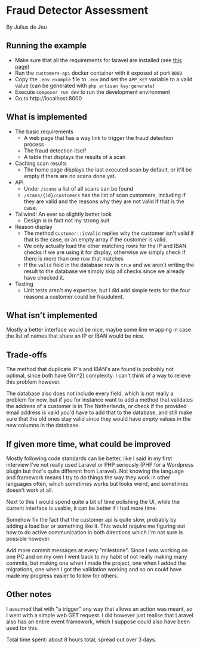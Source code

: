 # Fraud Detector Assessment
By Julius de Jeu

## Running the example
* Make sure that all the requirements for laravel are installed (see [this page](https://laravel.com/docs/12.x/installation))
* Run the `customers-api` docker container with it exposed at port `8080`
* Copy the `.env.example` file to `.env` and set the `APP_KEY` variable to a valid value (can be generated with `php artisan key:generate`)
* Execute `composer run dev` to run the development environment
* Go to http://localhost:8000

## What is implemented
* The basic requirements
  * A web page that has a way link to trigger the fraud detection process
  * The fraud detection itself
  * A table that displays the results of a scan
* Caching scan results
  * The home page displays the last executed scan by default, or it'll be empty if there are no scans done yet. 
* API
  * Under `/scans` a list of all scans can be found
  * `/scans/{id}/customers` has the list of scan customers, including if they are valid and the reasons why they are not valid if that is the case. 
* Tailwind: An ever so slightly better look
  * Design is in fact not my strong suit
* Reason display
  * The method `Customer::isValid` replies why the customer isn't valid if that is the case, or an empty array if the customer is valid. 
  * We only actually load the other matching rows for the IP and IBAN checks if we are using it for display, otherwise we simply check if there is more than one row that matches
  * If the `valid` field in the database row is `true` and we aren't writing the result to the database we simply skip all checks since we already have checked it. 
* Testing
  * Unit tests aren't my expertise, but I did add simple tests for the four reasons a customer could be fraudulent. 

## What isn't implemented
Mostly a better interface would be nice, 
maybe some line wrapping in case the list of names that share an IP or IBAN would be nice. 

## Trade-offs
The method that duplicate IP's and IBAN's are found is probably not optimal, since both have O(n^2) complexity. 
I can't think of a way to relieve this problem however. 

The database also does not include every field, which is not really a problem for now, but if you for instance want to add a method that validates the address of a customer is in The Netherlands, or check if the provided email address is valid you'd have to add that to the database, and still make sure that the old ones stay valid since they would have empty values in the new columns in the database. 

## If given more time, what could be improved
Mostly following code standards can be better, like I said in my first interview I've not really used Laravel or PHP seriously (PHP for a Wordpress plugin but that's quite different from Laravel). 
Not knowing the language and framework means I try to do things the way they work in other languages often, which sometimes works but looks weird, and sometimes doesn't work at all. 

Next to this I would spend quite a bit of time polishing the UI, while the current interface is usable, it can be better if I had more time. 

Somehow fix the fact that the customer api is quite slow, probably by adding a load bar or something like it. This would require me figuring out how to do active communication in both directions which I'm not sure is possible however. 

Add more commit messages at every "milestone". Since I was working on one PC and on my own I went back to my habit of not really making many commits, but making one when I made the project, one when I added the migrations, one when I got the validation working and so on could have made my progress easier to follow for others. 

## Other notes
I assumed that with "a trigger" any way that allows an action was meant, so I went with a simple web GET request. I did however just realise that Laravel also has an entire event framework, which I suppose could also have been used for this. 

Total time spent: about 8 hours total, spread out over 3 days. 